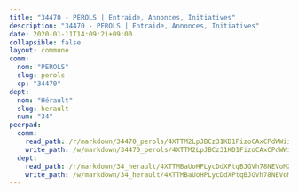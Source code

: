 ```yaml
---
title: "34470 - PEROLS | Entraide, Annonces, Initiatives"
description: "34470 - PEROLS | Entraide, Annonces, Initiatives"
date: 2020-01-11T14:09:21+09:00
collapsible: false
layout: commune
comm:
  nom: "PEROLS"
  slug: perols
  cp: "34470"
dept:
  nom: "Hérault"
  slug: herault
  num: "34"
peerpad:
  comm:
    read_path: /r/markdown/34470_perols/4XTTM2LpJBCz31KD1FizoCAxCPdWWiiGuCtHNgz4SZGUAv2Uq
    write_path: /w/markdown/34470_perols/4XTTM2LpJBCz31KD1FizoCAxCPdWWiiGuCtHNgz4SZGUAv2Uq-K3TgU2qcvsr2W7zkVbYMui5Ww7dHFPN4CHLhHbXbU7fi1fDhAKNpFXao2Kx6swMr3eYRrBHQpEGyrmTw8KYHwfhnFTPaHEp5VJDcQ6a3xAgYPiyVPoCMBDiwF8igejmwwGksq3e1
  dept:
    read_path: /r/markdown/34_herault/4XTTMBaUoHPLycDdXPtqBJGVh78NEVoMZNyf8Wnh1X5DK6Ew8
    write_path: /w/markdown/34_herault/4XTTMBaUoHPLycDdXPtqBJGVh78NEVoMZNyf8Wnh1X5DK6Ew8-K3TgTd4rzWVX1F82NgGyNepGUxhqCmodCALjxNZeEdBQWQhd1NJYx1gHMW9QBLL6sN41ALXRejLsG2VetgVferfVncrvVCz47dChJvN8ouQLRMdWs4KpxKPeRYR1nspmhzdBqF8J
---
```


